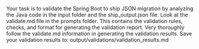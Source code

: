 Your task is to validate the Spring Boot to ship JSON migration by analyzing the Java code in the input folder and the ship_output.json file.
Look at the validate.md file in the prompts folder. This contains the validation rules, checks, and format for generating the validation report.
Very thoroughly follow the validate.md information in generating the validation results.
Save your validation results to: output/validations/validation_results.md
